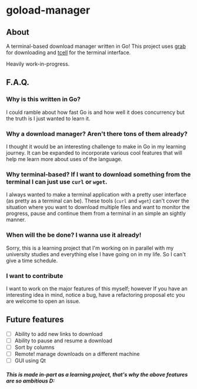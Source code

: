 # goload-manager

## About
A terminal-based download manager written in Go!
This project uses [grab](github.com/cavaliercoder/grab) for downloading and [tcell](github.com/gdamore/tcell) for the terminal interface.

Heavily work-in-progress.

## F.A.Q.

### Why is this written in Go?
I could ramble about how fast Go is and how well it does concurrency but the truth is I just wanted to learn it.

### Why a download manager? Aren't there tons of them already?
I thought it would be an interesting challenge to make in Go in my learning journey. It can be expanded to incorporate various cool features that will help me learn more about uses of the language.

### Why terminal-based? If I want to download something from the terminal I can just use `curl` or `wget`.
I always wanted to make a terminal application with a pretty user interface (as pretty as a terminal can be). These tools (`curl` and `wget`) can't cover the situation where you want to download multiple files and want to monitor the progress, pause and continue them from a terminal in an simple an sightly manner.

### When will the be done? I wanna use it already!
Sorry, this is a learning project that I'm working on in parallel with my university studies and everything else I have going on in my life. So I can't give a time schedule.

### I want to contribute
I want to work on the major features of this myself; however If you have an interesting idea in mind, notice a bug, have a refactoring proposal etc you are welcome to open an issue.

## Future features
 - [ ] Ability to add new links to download
 - [ ] Ability to pause and resume a download
 - [ ] Sort by columns
 - [ ] Remote! manage downloads on a different machine
 - [ ] GUI using Qt

 ##### This is made in-part as a learning project, that's why the above features are so ambitious D:
